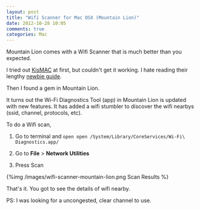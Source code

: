 ```yaml
---
layout: post
title: "Wifi Scanner for Mac OSX (Mountain Lion)"
date: 2012-10-28 10:05
comments: true
categories: Mac
---
```


Mountain Lion comes with a Wifi Scanner that is much better than you expected.

I tried out [KisMAC](http://kismac-ng.org/) at first, but couldn't get it working. I hate reading their lengthy [newbie guide](http://trac.kismac-ng.org/wiki/NewbieGuide).

Then I found a gem in Mountain Lion.

<!-- more -->

It turns out the Wi-Fi Diagnostics Tool (app) in Mountain Lion is updated with new features. It has added a wifi stumbler to discover the wifi nearbys (ssid, channel, protocols, etc).

To do a Wifi scan, 

1. Go to terminal and `open open /System/Library/CoreServices/Wi-Fi\ Diagnostics.app/`

2. Go to **File** > **Network Utilities**

3. Press Scan

{%img /images/wifi-scanner-mountain-lion.png Scan Results %}

That's it. You got to see the details of wifi nearby.

PS: I was looking for a uncongested, clear channel to use.